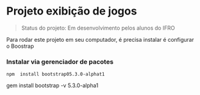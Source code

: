 #  Projeto exibição de jogos

> Status do projeto: Em desenvolvimento pelos alunos do IFRO

Para rodar este projeto em seu computador, é precisa instalar é configurar o Boostrap

### Instalar via gerenciador de pacotes
```
npm  install bootstrap05.3.0-alphat1
```
gem install bootstrap -v 5.3.0-alpha1
```
